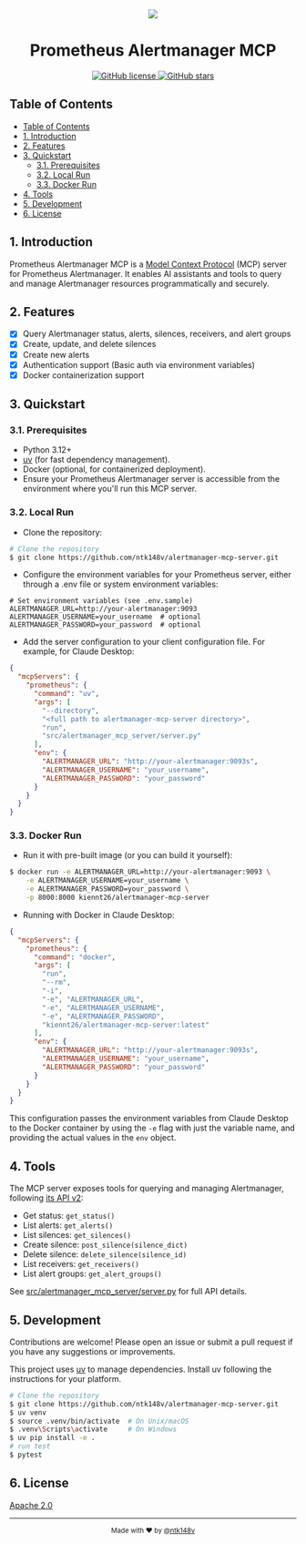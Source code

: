 <div align="center">
    <img src="./static/favicon_io/android-chrome-192x192.png">
    <h1>Prometheus Alertmanager MCP</h1>
    <p>
        <a href="https://github.com/ntk148v/alertmanager-mcp-server/blob/master/LICENSE">
            <img alt="GitHub license" src="https://img.shields.io/github/license/ntk148v/alertmanager-mcp-server?style=for-the-badge">
        </a>
    <a href="https://github.com/ntk148v/alertmanager-mcp-server/stargazers">
        <img alt="GitHub stars" src="https://img.shields.io/github/stars/ntk148v/alertmanager-mcp-server?style=for-the-badge">
    </a>
</div>

## Table of Contents
- [Table of Contents](#table-of-contents)
- [1. Introduction](#1-introduction)
- [2. Features](#2-features)
- [3. Quickstart](#3-quickstart)
  - [3.1. Prerequisites](#31-prerequisites)
  - [3.2. Local Run](#32-local-run)
  - [3.3. Docker Run](#33-docker-run)
- [4. Tools](#4-tools)
- [5. Development](#5-development)
- [6. License](#6-license)

## 1. Introduction

Prometheus Alertmanager MCP is a [Model Context Protocol](https://modelcontextprotocol.io/) (MCP) server for Prometheus Alertmanager. It enables AI assistants and tools to query and manage Alertmanager resources programmatically and securely.

## 2. Features

- [x] Query Alertmanager status, alerts, silences, receivers, and alert groups
- [x] Create, update, and delete silences
- [x] Create new alerts
- [x] Authentication support (Basic auth via environment variables)
- [x] Docker containerization support

## 3. Quickstart

### 3.1. Prerequisites

- Python 3.12+
- [uv](https://github.com/astral-sh/uv) (for fast dependency management).
- Docker (optional, for containerized deployment).
- Ensure your Prometheus Alertmanager server is accessible from the environment where you'll run this MCP server.

### 3.2. Local Run

- Clone the repository:

```bash
# Clone the repository
$ git clone https://github.com/ntk148v/alertmanager-mcp-server.git
```

- Configure the environment variables for your Prometheus server, either through a .env file or system environment variables:

```shell
# Set environment variables (see .env.sample)
ALERTMANAGER_URL=http://your-alertmanager:9093
ALERTMANAGER_USERNAME=your_username  # optional
ALERTMANAGER_PASSWORD=your_password  # optional
```

- Add the server configuration to your client configuration file. For example, for Claude Desktop:

```json
{
  "mcpServers": {
    "prometheus": {
      "command": "uv",
      "args": [
        "--directory",
        "<full path to alertmanager-mcp-server directory>",
        "run",
        "src/alertmanager_mcp_server/server.py"
      ],
      "env": {
        "ALERTMANAGER_URL": "http://your-alertmanager:9093s",
        "ALERTMANAGER_USERNAME": "your_username",
        "ALERTMANAGER_PASSWORD": "your_password"
      }
    }
  }
}
```

### 3.3. Docker Run

- Run it with pre-built image (or you can build it yourself):

```bash
$ docker run -e ALERTMANAGER_URL=http://your-alertmanager:9093 \
    -e ALERTMANAGER_USERNAME=your_username \
    -e ALERTMANAGER_PASSWORD=your_password \
    -p 8000:8000 kiennt26/alertmanager-mcp-server
```

- Running with Docker in Claude Desktop:

```json
{
  "mcpServers": {
    "prometheus": {
      "command": "docker",
      "args": [
        "run",
        "--rm",
        "-i",
        "-e", "ALERTMANAGER_URL",
        "-e", "ALERTMANAGER_USERNAME",
        "-e", "ALERTMANAGER_PASSWORD",
        "kiennt26/alertmanager-mcp-server:latest"
      ],
      "env": {
        "ALERTMANAGER_URL": "http://your-alertmanager:9093s",
        "ALERTMANAGER_USERNAME": "your_username",
        "ALERTMANAGER_PASSWORD": "your_password"
      }
    }
  }
}
```

This configuration passes the environment variables from Claude Desktop to the Docker container by using the `-e` flag with just the variable name, and providing the actual values in the `env` object.

## 4. Tools

The MCP server exposes tools for querying and managing Alertmanager, following [its API v2](https://github.com/prometheus/alertmanager/blob/main/api/v2/openapi.yaml):
- Get status: `get_status()`
- List alerts: `get_alerts()`
- List silences: `get_silences()`
- Create silence: `post_silence(silence_dict)`
- Delete silence: `delete_silence(silence_id)`
- List receivers: `get_receivers()`
- List alert groups: `get_alert_groups()`

See [src/alertmanager_mcp_server/server.py](src/alertmanager_mcp_server/server.py) for full API details.

## 5. Development

Contributions are welcome! Please open an issue or submit a pull request if you have any suggestions or improvements.

This project uses [uv](https://github.com/astral-sh/uv) to manage dependencies. Install uv following the instructions for your platform.

```bash
# Clone the repository
$ git clone https://github.com/ntk148v/alertmanager-mcp-server.git
$ uv venv
$ source .venv/bin/activate  # On Unix/macOS
$ .venv\Scripts\activate     # On Windows
$ uv pip install -e .
# run test
$ pytest
```

## 6. License

[Apache 2.0](LICENSE)

---

<div align="center">
    <sub>Made with ❤️ by <a href="https://github.com/ntk148v">@ntk148v</a></sub>
</div>
